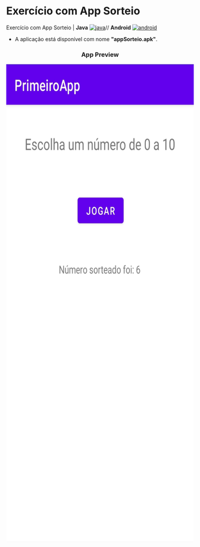 # Exercício com App Sorteio
Exercício com App Sorteio | **Java** <a href="https://www.eclipse.org/" target="_blank"><img src="https://www.vectorlogo.zone/logos/java/java-icon.svg" alt="java" width="40" height="40"/></a>// **Android** <a href="https://www.android.com" target="_blank"><img src="https://www.vectorlogo.zone/logos/android/android-icon.svg" alt="android" width="40" height="40"/></a>

- A aplicação está disponível com nome **"appSorteio.apk"**.



<h3 align="center">App Preview</h3>
<p align="center"> <a target="_blank"> <img src="https://github.com/adrielfmuniz/Exercicio_appSorteio/blob/master/Exercicio%20Sorteio%20de%20numeros%20preview.jpeg" alt="App Sorteio" width="688" height="1280"/> </a>

